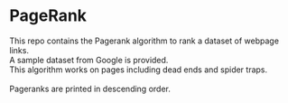 # PageRank
This repo contains the Pagerank algorithm to rank a dataset of webpage links.<br>
A sample dataset from Google is provided.<br>
This algorithm works on pages including dead ends and spider traps.<br>
<br>
Pageranks are printed in descending order.